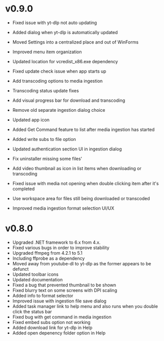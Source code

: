 # v0.9.0

* Fixed issue with yt-dlp not auto updating
* Added dialog when yt-dlp is automatically updated
* Moved Settings into a centralized place and out of WinForms
* Improved menu item organization
* Updated location for vcredist_x86.exe dependency
* Fixed update check issue when app starts up

* Add transcoding options to media ingestion
* Transcoding status update fixes
* Add visual progress bar for download and transcoding
* Remove old separate ingestion dialog choice
* Updated app icon
* Added Get Command feature to list after media ingestion has started
* Added write subs to file option
* Updated authentication section UI in ingestion dialog
* Fix uninstaller missing some files'
* Add video thumbnail as icon in list items when downloading or transcoding
* Fixed issue with media not opening when double clicking item after it's completed
* Use workspace area for files still being downloaded or transcoded
* Improved media ingestion format selection UI/UX

# v0.8.0

* Upgraded .NET framework to 6.x from 4.x.
* Fixed various bugs in order to improve stability
* Upgraded ffmpeg from 4.2.1 to 5.1
* Including ffprobe as a dependency
* Moved away from youtube-dl to yt-dlp as the former appears to be defunct
* Updated toolbar icons
* Updated documentation
* Fixed a bug that prevented thumbnail to be shown
* Fixed blurry text on some screens with DPI scaling
* Added info to format selector
* Improved issue with ingestion file save dialog
* Added task manager link to help menu and also runs when you double click the status bar
* Fixed bug with get command in media ingestion
* Fixed embed subs option not working
* Added download link for yt-dlp in Help
* Added open depenency folder option in Help